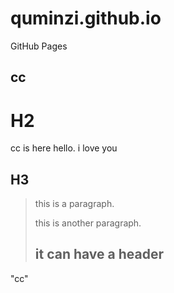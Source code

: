 quminzi.github.io
=================

GitHub Pages

cc
----

# H2

cc is here
hello. i love you

## H3

> this is a paragraph.
>
> this is another paragraph.
>
> ## it can have a header

"cc"

